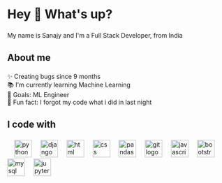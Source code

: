 <h1 align="left">Hey 👋 What's up?</h1>

###

<p align="left">My name is Sanajy and I'm a Full Stack Developer, from India</p>

###

<h2 align="left">About me</h2>

###

<p align="left">✨ Creating bugs since 9 months<br>📚 I'm currently learning Machine Learning<br>🎯 Goals: ML Engineer<br>🎲 Fun fact: I forgot my code what i did in last night</p>

###

<h2 align="left">I code with</h2>

###

<div align="left">
<!-- Python -->
<img width="12" />
<img src="https://cdn.jsdelivr.net/gh/devicons/devicon/icons/python/python-original.svg" height="40" alt="python logo" />

<!-- Django -->
<img width="12" />
<img src="https://cdn.jsdelivr.net/gh/devicons/devicon/icons/django/django-plain.svg" height="40" alt="django logo" />

<!-- HTML -->
<img width="12" />
<img src="https://cdn.jsdelivr.net/gh/devicons/devicon/icons/html5/html5-original.svg" height="40" alt="html logo" />

<!-- CSS -->
<img width="12" />
<img src="https://cdn.jsdelivr.net/gh/devicons/devicon/icons/css3/css3-original.svg" height="40" alt="css logo" />

<!-- Pandas -->
<img width="12" />
<img src="https://cdn.jsdelivr.net/gh/devicons/devicon/icons/pandas/pandas-original.svg" height="40" alt="pandas logo" />

<!-- Git -->
<img width="12" />
<img src="https://cdn.jsdelivr.net/gh/devicons/devicon/icons/git/git-original.svg" height="40" alt="git logo" />

<!-- JavaScript -->
<img width="12" />
<img src="https://cdn.jsdelivr.net/gh/devicons/devicon/icons/javascript/javascript-original.svg" height="40" alt="javascript logo" />

<!-- Bootstrap -->
<img width="12" />
<img src="https://cdn.jsdelivr.net/gh/devicons/devicon/icons/bootstrap/bootstrap-plain.svg" height="40" alt="bootstrap logo" />

<!-- MySQL -->
<img width="12" />
<img src="https://cdn.jsdelivr.net/gh/devicons/devicon/icons/mysql/mysql-original.svg" height="40" alt="mysql logo" />

<!-- Jupyter Notebook -->
<img width="12" />
<img src="https://cdn.jsdelivr.net/gh/devicons/devicon/icons/jupyter/jupyter-original.svg" height="40" alt="jupyter notebook logo" />

</div>

###
